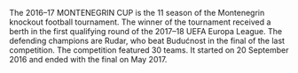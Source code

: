 The 2016–17 MONTENEGRIN CUP is the 11 season of the Montenegrin knockout football tournament. The winner of the tournament received a berth in the first qualifying round of the 2017–18 UEFA Europa League. The defending champions are Rudar, who beat Budućnost in the final of the last competition. The competition featured 30 teams. It started on 20 September 2016 and ended with the final on May 2017.
